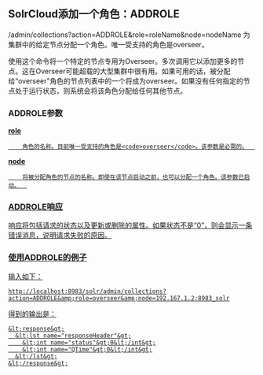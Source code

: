 ## SolrCloud添加一个角色：ADDROLE 
<div class="content-intro view-box ">/admin/collections?action=ADDROLE&amp;role=roleName&amp;node=nodeName  
为集群中的给定节点分配一个角色。唯一受支持的角色是overseer。  
  
使用这个命令将一个特定的节点专用为Overseer。多次调用它以添加更多的节点。这在Overseer可能超载的大型集群中很有用。如果可用的话，被分配给“overseer”角色的节点列表中的一个将成为overseer。如果没有任何指定的节点处于运行状态，则系统会将该角色分配给任何其他节点。  

### ADDROLE参数<a href="http://lucene.apache.org/solr/guide/7_0/collections-api.html#addrole-parameters"/>

**role**
    
        角色的名称。目前唯一受支持的角色是<code>overseer</code>。该参数是必需的。  
    
**node**
    
        将被分配角色的节点的名称。即使在该节点启动之前，也可以分配一个角色。该参数已启动。  
    


### ADDROLE响应<a href="http://lucene.apache.org/solr/guide/7_0/collections-api.html#addrole-response"/>

响应将包括请求的状态以及更新或删除的属性。如果状态不是“0”，则会显示一条错误消息，说明请求失败的原因。  

### 使用ADDROLE的例子<a href="http://lucene.apache.org/solr/guide/7_0/collections-api.html#examples-using-addrole"/>

输入如下：  
```
http://localhost:8983/solr/admin/collections?action=ADDROLE&amp;role=overseer&amp;node=192.167.1.2:8983_solr
```
得到的输出是：  
```
&lt;response&gt;
  &lt;lst name="responseHeader"&gt;
    &lt;int name="status"&gt;0&lt;/int&gt;
    &lt;int name="QTime"&gt;0&lt;/int&gt;
  &lt;/lst&gt;
&lt;/response&gt;
```
